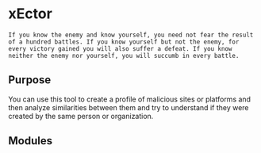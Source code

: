 # xEctor

`If you know the enemy and know yourself, you need not fear the result of a hundred battles. If you know yourself but not the enemy, for every victory gained you will also suffer a defeat. If you know neither the enemy nor yourself, you will succumb in every battle.`

## Purpose

You can use this tool to create a profile of malicious sites or platforms and then analyze similarities between them and try to understand if they were created by the same person or organization. 

##  Modules

### 